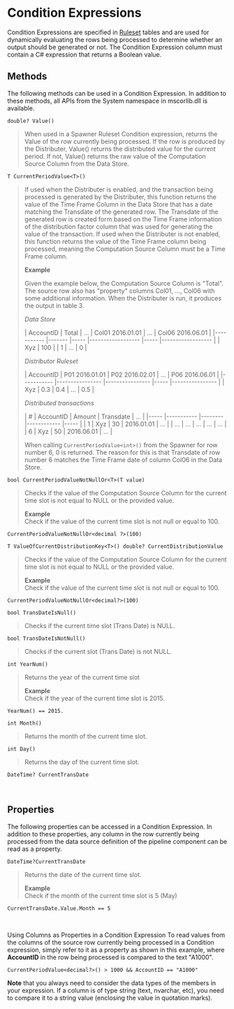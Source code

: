
# Condition Expressions

Condition Expressions are specified in [Ruleset](celladapter/ruleset.md) tables and are used for dynamically evaluating the rows being processed to determine whether an output should be generated or not. The Condition Expression column must contain a C# expression that returns a Boolean value.
<br/>

## Methods

The following methods can be used in a Condition Expression. In addition to these methods, all APIs from the System namespace in mscorlib.dll is available.


`double? Value()`  
>When used in a Spawner Ruleset Condition expression, returns the Value of the row currently being processed.  If the row is produced by the Distributer, Value() returns the distributed value for the current period. If not, Value() returns the raw value of the Computation Source Column from the Data Store.

`T CurrentPeriodValue<T>()`  
>If used when the Distributer is enabled, and the transaction being processed is generated by the Distributer, this function returns the value of the Time Frame Column in the Data Store that has a date matching the Transdate of the generated row. The Transdate of the generated row is created form based on the Time Frame information of the distribution factor column that was used for generating the value of the transaction. If used when the Distributer is not enabled, this function returns the value of the Time Frame column being processed, meaning the Computation Source Column must be a Time Frame column. 
>
>**Example**
>
>Given the example below, the Computation Source Column is "Total". The source row also has "property" columns Col01, ..., Col06 with some additional information. When the Distributer is run, it produces the output in table 3.
>
>*Data Store*
>
>| AccountID 	| Total 	| ... 	| Col01 2016.01.01 	| ... 	| Col06 2016.06.01 	|
|-----------	|-------	|-----	|------------------	|-----	|------------------	|
| Xyz       	| 100   	|     	| 1                	| ... 	| 0                	|
>
>*Distributor Ruleset*
>
>| AccountID 	| P01 2016.01.01 	| P02 2016.02.01 	| ... 	| P06 2016.06.01 	|
|-----------	|----------------	|----------------	|-----	|----------------	|
| Xyz       	| 0.3            	| 0.4            	| ... 	| 0.5            	|
>
>*Distributed transactions*
>
>| \#  	| AccountID 	| Amount 	| Transdate  	| ... 	|
|-----	|-----------	|--------	|------------	|-----	|
| 1   	| Xyz       	| 30     	| 2016.01.01 	| ... 	|
| ... 	| ...       	| ...    	| ...        	| ... 	|
| 6   	| Xyz       	| 50     	| 2016.06.01 	| ... 	|
>
>
>When calling `CurrentPeriodValue<int>()` from the Spawner for row number 6, 0 is returned. 
The reason for this is that Transdate of row number 6 matches the Time Frame date of column Col06 in the Data Store.

`bool CurrentPeriodValueNotNullOr<T>(T value)`  
>Checks if the value of the Computation Source Column for the current time slot is not equal to NULL or the provided value.  
>
>**Example**  
Check if the value of the current time slot is not null or equal to 100. 
```
CurrentPeriodValueNotNullOr<decimal ?>(100)
```

`T ValueOfCurrentDistributionKey<T>() double? CurrentDistributionValue`  
>Checks if the value of the Computation Source Column for the current time slot is not equal to NULL or the provided value.  
>
>**Example**  
Check if the value of the current time slot is not null or equal to 100.  
```
CurrentPeriodValueNotNullOr<decimal?>(100)
```

`bool TransDateIsNull()`  
>Checks if the current time slot (Trans Date) is NULL.

`bool TransDateIsNotNull()`  
>Checks if the current slot (Trans Date) is not NULL.  

`int YearNum()`  
>Returns the year of the current time slot  
>
>**Example**  
Check if the year of the current time slot is 2015. 
```
YearNum() == 2015.
```

`int Month()`  
>Returns the month of the current time slot.

`int Day()`  
>Returns the day of the current time slot.

`DateTime? CurrentTransDate`


<br/>

## Properties

The following properties can be accessed in a Condition Expression. In addition to these properties, any column in the row currently being processed from the data source definition of the pipeline component can be read as a property.


``DateTime?CurrentTransDate``  
>Returns the date of the current time slot. 
> 
>**Example**  
Check if the month of the current time slot is 5 (May) 
```
CurrentTransDate.Value.Month == 5
```

<br/>

Using Columns as Properties in a Condition Expression
To read values from the columns of the source row currently being processed in a Condition expression, simply refer to it as a property as shown in this example, where **AccountID** in the row being processed is compared to the text "A1000".

```
CurrentPeriodValue<decimal?>() > 1000 && AccountID == "A1000"
```


**Note** that you always need to consider the data types of the members in your expression. If a column is of type string (text, nvarchar, etc), you need to compare it to a string value (enclosing the value in quotation marks).


